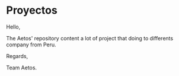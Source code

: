 # Proyectos

Hello,

The Aetos' repository content a lot of project that doing to differents company from Peru.

Regards,

Team Aetos.
